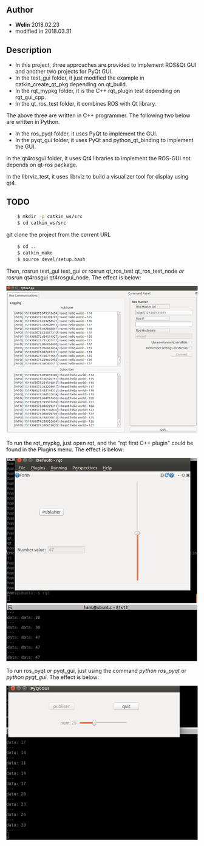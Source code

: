 ## Author
- **Welin**  2018.02.23
- modified in 2018.03.31

## Description
* In this project, three approaches are provided to implement ROS&Qt GUI and another two projects for PyQt GUI.
* In the test_gui folder, it just modified the example in catkin_create_qt_pkg depending on qt_build.
* In the rqt_mypkg folder, it is the C++ rqt_plugin test depending on rqt_gui_cpp.
* In the qt_ros_test folder, it combines ROS with Qt library.

The above three are written in C++ programmer.
The following two below are written in Python.

* In the ros_pyqt folder, it uses PyQt to implement the GUI.
* In the pyqt_gui folder, it uses PyQt and python_qt_binding to implement the GUI.


In the qt4rosgui folder, it uses Qt4 libraries to implement the ROS-GUI not depends on qt-ros package.

In the librviz_test, it uses librviz to build a visualizer tool for display using qt4.

## TODO
```sh
    $ mkdir -p catkin_ws/src
    $ cd catkin_ws/src
```

git clone the project from the corrent URL

```sh
    $ cd ..
    $ catkin_make
    $ source devel/setup.bash
```

Then, rosrun test_gui test_gui *or* rosrun qt_ros_test qt_ros_test_node *or* rosrun qt4rosgui qt4rosgui_node. The effect is below:

![ROS_QT_GUI](docs/images/test_gui.png)

To run the rqt_mypkg, just open rqt, and the "rqt first C++ plugin" could be found in the Plugins menu. The effect is below:

![ROS_QT_GUI](docs/images/rqt_mypkg.png)

To run ros_pyqt *or* pyqt_gui, just using the command *python ros_pyqt* or *python pyqt_gui*. The effect is below:

![ROS_QT_GUI](docs/images/pyqt_gui.png)

